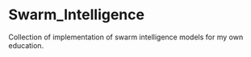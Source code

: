 # Swarm_Intelligence
Collection of implementation of swarm intelligence models for my own education. 
